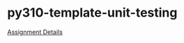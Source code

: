 # py310-template-unit-testing

[Assignment Details](https://uwpce-pythoncert.github.io/ProgrammingInPython/exercises/unit_testing/unit_testing.html)
